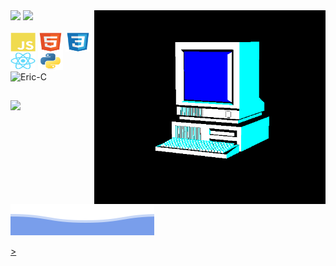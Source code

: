 <img  align="right" src="c5feea27149b24a0832af81548581602.gif" height='310px' width='370px'>
<img  height="180em" src="https://github-readme-stats.vercel.app/api?username=rabelzx&show_icons=true&border_color=00000000&theme=dark&icon_color=A31ACB&bg_color=00000000&include_all_commits=true&count_private=true"/>
<img  height="150em"  src="https://github-readme-stats.vercel.app/api/top-langs?username=rabelzx&hide_border=true&layout=compact&theme=dark&bg_color=00000000">
  
<div> <br>
  <img align="center" alt="Eric-JS" height="30" width="40" src="https://raw.githubusercontent.com/devicons/devicon/master/icons/javascript/javascript-plain.svg">
  <img align="center" alt="Eric-HTML" height="30" width="40" src="https://raw.githubusercontent.com/devicons/devicon/master/icons/html5/html5-original.svg">
  <img align="center" alt="Eric-CSS" height="30" width="40" src="https://raw.githubusercontent.com/devicons/devicon/master/icons/css3/css3-original.svg">
  <img align="center" alt="Eric-React" height="30" width="40" src="https://raw.githubusercontent.com/devicons/devicon/master/icons/react/react-original.svg">
  <img align="center" alt="Eric-Python" height="30" width="40" src="https://raw.githubusercontent.com/devicons/devicon/master/icons/python/python-original.svg">
  <img align="center" alt="Eric-C" height="30" width="40" src="https://cdn.jsdelivr.net/gh/devicons/devicon/icons/c/c-original.svg">    
</div>

##
<div>
  <a href = "mailto:eric.rabelo21@gmail.com"><img src="https://img.shields.io/badge/-Gmail-%23333?style=for-the-badge&logo=gmail&logoColor=red" target="_blank">
</div>
<!<p align="center">
  <img src="wave.svg">
</p>>


